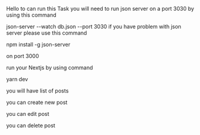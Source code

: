 Hello to can run this Task you will need to run json server on a port 3030 by using this command

json-server --watch db.json --port 3030
if you have problem with json server please 
use this command

npm install -g json-server

on port 3000

 run your Nextjs by using command

yarn dev

you will have list of posts 

you can create new post 

you can edit post 

you can delete post 

